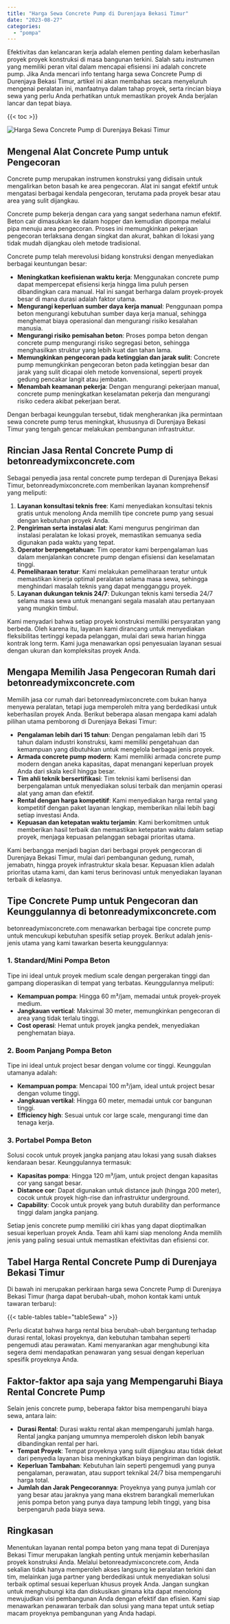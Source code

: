 ```yaml
---
title: "Harga Sewa Concrete Pump di Durenjaya Bekasi Timur"
date: "2023-08-27"
categories: 
  - "pompa"
---
```


Efektivitas dan kelancaran kerja adalah elemen penting dalam keberhasilan proyek proyek konstruksi di masa bangunan terkini. Salah satu instrumen yang memiliki peran vital dalam mencapai efisiensi ini adalah concrete pump. Jika Anda mencari info tentang harga sewa Concrete Pump di Durenjaya Bekasi Timur, artikel ini akan membahas secara menyeluruh mengenai peralatan ini, manfaatnya dalam tahap proyek, serta rincian biaya sewa yang perlu Anda perhatikan untuk memastikan proyek Anda berjalan lancar dan tepat biaya.

{{< toc >}}

![Harga Sewa Concrete Pump di Durenjaya Bekasi Timur](https://betoncor8.github.io/pump/concrete-pump%20(24).png)

## Mengenal Alat Concrete Pump untuk Pengecoran

Concrete pump merupakan instrumen konstruksi yang didisain untuk mengalirkan beton basah ke area pengecoran. Alat ini sangat efektif untuk mengatasi berbagai kendala pengecoran, terutama pada proyek besar atau area yang sulit dijangkau.

Concrete pump bekerja dengan cara yang sangat sederhana namun efektif. Beton cair dimasukkan ke dalam hopper dan kemudian dipompa melalui pipa menuju area pengecoran. Proses ini memungkinkan pekerjaan pengecoran terlaksana dengan singkat dan akurat, bahkan di lokasi yang tidak mudah dijangkau oleh metode tradisional.

Concrete pump telah merevolusi bidang konstruksi dengan menyediakan berbagai keuntungan besar:

- **Meningkatkan keefisienan waktu kerja**: Menggunakan concrete pump dapat mempercepat efisiensi kerja hingga lima puluh persen dibandingkan cara manual. Hal ini sangat berharga dalam proyek-proyek besar di mana durasi adalah faktor utama.
- **Mengurangi keperluan sumber daya kerja manual**: Penggunaan pompa beton mengurangi kebutuhan sumber daya kerja manual, sehingga menghemat biaya operasional dan mengurangi risiko kesalahan manusia.
- **Mengurangi risiko pemisahan beton**: Proses pompa beton dengan concrete pump mengurangi risiko segregasi beton, sehingga menghasilkan struktur yang lebih kuat dan tahan lama.
- **Memungkinkan pengecoran pada ketinggian dan jarak sulit**: Concrete pump memungkinkan pengecoran beton pada ketinggian besar dan jarak yang sulit dicapai oleh metode konvensional, seperti proyek gedung pencakar langit atau jembatan.
- **Menambah keamanan pekerja**: Dengan mengurangi pekerjaan manual, concrete pump meningkatkan keselamatan pekerja dan mengurangi risiko cedera akibat pekerjaan berat.

Dengan berbagai keunggulan tersebut, tidak mengherankan jika permintaan sewa concrete pump terus meningkat, khususnya di Durenjaya Bekasi Timur yang tengah gencar melakukan pembangunan infrastruktur.

## Rincian Jasa Rental Concrete Pump di betonreadymixconcrete.com

Sebagai penyedia jasa rental concrete pump terdepan di Durenjaya Bekasi Timur, betonreadymixconcrete.com memberikan layanan komprehensif yang meliputi:

1. **Layanan konsultasi teknis free**: Kami menyediakan konsultasi teknis gratis untuk menolong Anda memilih tipe concrete pump yang sesuai dengan kebutuhan proyek Anda.
2. **Pengiriman serta instalasi alat**: Kami mengurus pengiriman dan instalasi peralatan ke lokasi proyek, memastikan semuanya sedia digunakan pada waktu yang tepat.
3. **Operator berpengetahuan**: Tim operator kami berpengalaman luas dalam menjalankan concrete pump dengan efisiensi dan keselamatan tinggi.
4. **Pemeliharaan teratur**: Kami melakukan pemeliharaan teratur untuk memastikan kinerja optimal peralatan selama masa sewa, sehingga menghindari masalah teknis yang dapat mengganggu proyek.
5. **Layanan dukungan teknis 24/7**: Dukungan teknis kami tersedia 24/7 selama masa sewa untuk menangani segala masalah atau pertanyaan yang mungkin timbul.

Kami menyadari bahwa setiap proyek konstruksi memiliki persyaratan yang berbeda. Oleh karena itu, layanan kami dirancang untuk menyediakan fleksibilitas tertinggi kepada pelanggan, mulai dari sewa harian hingga kontrak long term. Kami juga menawarkan opsi penyesuaian layanan sesuai dengan ukuran dan kompleksitas proyek Anda.

## Mengapa Memilih Jasa Pengecoran Rumah dari betonreadymixconcrete.com

Memilih jasa cor rumah dari betonreadymixconcrete.com bukan hanya menyewa peralatan, tetapi juga memperoleh mitra yang berdedikasi untuk keberhasilan proyek Anda. Berikut beberapa alasan mengapa kami adalah pilihan utama pemborong di Durenjaya Bekasi Timur:

- **Pengalaman lebih dari 15 tahun**: Dengan pengalaman lebih dari 15 tahun dalam industri konstruksi, kami memiliki pengetahuan dan kemampuan yang dibutuhkan untuk mengelola berbagai jenis proyek.
- **Armada concrete pump modern**: Kami memiliki armada concrete pump modern dengan aneka kapasitas, dapat menangani keperluan proyek Anda dari skala kecil hingga besar.
- **Tim ahli teknik bersertifikasi**: Tim teknisi kami berlisensi dan berpengalaman untuk menyediakan solusi terbaik dan menjamin operasi alat yang aman dan efektif.
- **Rental dengan harga kompetitif**: Kami menyediakan harga rental yang kompetitif dengan paket layanan lengkap, memberikan nilai lebih bagi setiap investasi Anda.
- **Kepuasan dan ketepatan waktu terjamin**: Kami berkomitmen untuk memberikan hasil terbaik dan memastikan ketepatan waktu dalam setiap proyek, menjaga kepuasan pelanggan sebagai prioritas utama.

Kami berbangga menjadi bagian dari berbagai proyek pengecoran di Durenjaya Bekasi Timur, mulai dari pembangunan gedung, rumah, jemabatn, hingga proyek infrastruktur skala besar. Kepuasan klien adalah prioritas utama kami, dan kami terus berinovasi untuk menyediakan layanan terbaik di kelasnya.

## Tipe Concrete Pump untuk Pengecoran dan Keunggulannya di betonreadymixconcrete.com

betonreadymixconcrete.com menawarkan berbagai tipe concrete pump untuk mencukupi kebutuhan spesifik setiap proyek. Berikut adalah jenis-jenis utama yang kami tawarkan beserta keunggulannya:

### 1\. Standard/Mini Pompa Beton

Tipe ini ideal untuk proyek medium scale dengan pergerakan tinggi dan gampang dioperasikan di tempat yang terbatas. Keunggulannya meliputi:

- **Kemampuan pompa**: Hingga 60 m³/jam, memadai untuk proyek-proyek medium.
- **Jangkauan vertical**: Maksimal 30 meter, memungkinkan pengecoran di area yang tidak terlalu tinggi.
- **Cost operasi**: Hemat untuk proyek jangka pendek, menyediakan penghematan biaya.

### 2\. Boom Panjang Pompa Beton

Tipe ini ideal untuk project besar dengan volume cor tinggi. Keunggulan utamanya adalah:

- **Kemampuan pompa**: Mencapai 100 m³/jam, ideal untuk project besar dengan volume tinggi.
- **Jangkauan vertikal**: Hingga 60 meter, memadai untuk cor bangunan tinggi.
- **Efficiency high**: Sesuai untuk cor large scale, mengurangi time dan tenaga kerja.

### 3\. Portabel Pompa Beton

Solusi cocok untuk proyek jangka panjang atau lokasi yang susah diakses kendaraan besar. Keunggulannya termasuk:

- **Kapasitas pompa**: Hingga 120 m³/jam, untuk project dengan kapasitas cor yang sangat besar.
- **Distance cor**: Dapat digunakan untuk distance jauh (hingga 200 meter), cocok untuk proyek high-rise dan infrastruktur underground.
- **Capability**: Cocok untuk proyek yang butuh durability dan performance tinggi dalam jangka panjang.

Setiap jenis concrete pump memiliki ciri khas yang dapat dioptimalkan sesuai keperluan proyek Anda. Team ahli kami siap menolong Anda memilih jenis yang paling sesuai untuk memastikan efektivitas dan efisiensi cor.

## Tabel Harga Rental Concrete Pump di Durenjaya Bekasi Timur

Di bawah ini merupakan perkiraan harga sewa Concrete Pump di Durenjaya Bekasi Timur (harga dapat berubah-ubah, mohon kontak kami untuk tawaran terbaru):

{{< table-tables table="tableSewa" >}}

Perlu dicatat bahwa harga rental bisa berubah-ubah bergantung terhadap durasi rental, lokasi proyeknya, dan kebutuhan tambahan seperti pengemudi atau perawatan. Kami menyarankan agar menghubungi kita segera demi mendapatkan penawaran yang sesuai dengan keperluan spesifik proyeknya Anda.

## Faktor-faktor apa saja yang Mempengaruhi Biaya Rental Concrete Pump

Selain jenis concrete pump, beberapa faktor bisa mempengaruhi biaya sewa, antara lain:

- **Durasi Rental**: Durasi waktu rental akan mempengaruhi jumlah harga. Rental jangka panjang umumnya memperoleh diskon lebih banyak dibandingkan rental per hari.
- **Tempat Proyek**: Tempat proyeknya yang sulit dijangkau atau tidak dekat dari penyedia layanan bisa meningkatkan biaya pengiriman dan logistik.
- **Keperluan Tambahan**: Kebutuhan lain seperti pengemudi yang punya pengalaman, perawatan, atau support teknikal 24/7 bisa mempengaruhi harga total.
- **Jumlah dan Jarak Pengecorannya**: Proyeknya yang punya jumlah cor yang besar atau jaraknya yang mana ekstrem barangkali memerlukan jenis pompa beton yang punya daya tampung lebih tinggi, yang bisa berpengaruh pada biaya sewa.

## Ringkasan

Menentukan layanan rental pompa beton yang mana tepat di Durenjaya Bekasi Timur merupakan langkah penting untuk menjamin keberhasilan proyek konstruksi Anda. Melalui betonreadymixconcrete.com, Anda sekalian tidak hanya memperoleh akses langsung ke peralatan terkini dan tim, melainkan juga partner yang berdedikasi untuk menyediakan solusi terbaik optimal sesuai keperluan khusus proyek Anda. Jangan sungkan untuk menghubungi kita dan diskusikan gimana kita dapat menolong mewujudkan visi pembangunan Anda dengan efektif dan efisien. Kami siap menawarkan penawaran terbaik dan solusi yang mana tepat untuk setiap macam proyeknya pembangunan yang Anda hadapi.
